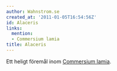 ```yaml
---
author: Wahnstrom.se
created_at: '2011-01-05T16:54:56Z'
id: Alaceris
links:
  mention:
  - Commersium lamia
title: Alaceris
---
```


Ett heligt föremål inom [Commersium lamia].

  [Commersium lamia]: Commersium_lamia